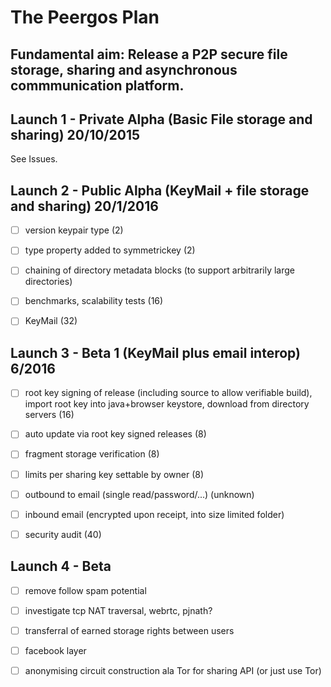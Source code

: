 The Peergos Plan
================
Fundamental aim: Release a P2P secure file storage, sharing and asynchronous commmunication platform.
---------------------

Launch 1 - Private Alpha (Basic File storage and sharing) 20/10/2015
-------------------------------------------------------------
See Issues.

Launch 2 - Public Alpha (KeyMail + file storage and sharing) 20/1/2016
------------------------------------------------------------------
- [ ] version keypair type (2)
- [ ] type property added to symmetrickey (2)
- [ ] chaining of directory metadata blocks (to support arbitrarily large directories)
- [ ] benchmarks, scalability tests (16)
- [ ] KeyMail (32)


Launch 3 - Beta 1 (KeyMail plus email interop) 6/2016
--------------------------------------------------------
- [ ] root key signing of release (including source to allow verifiable build), import root key into java+browser keystore, download from directory servers (16)
- [ ] auto update via root key signed releases (8)
- [ ] fragment storage verification (8)
- [ ] limits per sharing key settable by owner (8)
- [ ] outbound to email (single read/password/...) (unknown)
- [ ] inbound email (encrypted upon receipt, into size limited folder)
- [ ] security audit (40)


Launch 4 - Beta
---------------
- [ ] remove follow spam potential
- [ ] investigate tcp NAT traversal, webrtc, pjnath?
- [ ] transferral of earned storage rights between users
- [ ] facebook layer


- [ ] anonymising circuit construction ala Tor for sharing API (or just use Tor)

